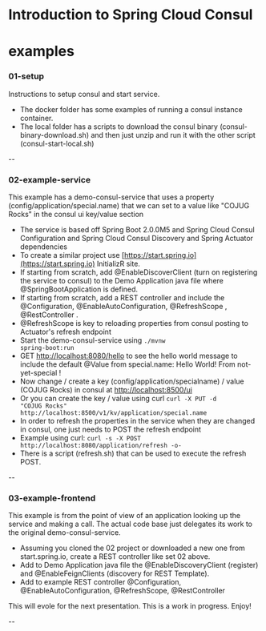 # Introduction to Spring Cloud Consul


# examples
### 01-setup
  Instructions to setup consul and start service.  
  - The docker folder has some examples of running a consul instance container.  
  - The local folder has a scripts to download the consul binary (consul-binary-download.sh) and then just unzip and run it with the other script (consul-start-local.sh) 

--

### 02-example-service
  This example has a demo-consul-service that uses a property (config/application/special.name) that we can set to a value like "COJUG Rocks" in the consul ui key/value section
  - The service is based off Spring Boot 2.0.0M5 and Spring Cloud Consul Configuration and Spring Cloud Consul Discovery and Spring Actuator dependencies
  - To create a similar project use [https://start.spring.io](https://start.spring.io) InitializR site.
  - If starting from scratch, add @EnableDiscoverClient (turn on registering the service to consul) to the Demo Application java file where @SpringBootApplication is defined.
  - If starting from scratch, add a REST controller and include the @Configuration, @EnableAutoConfiguration, @RefreshScope , @RestController .
  - @RefreshScope is key to reloading properties from consul posting to Actuator's refresh endpoint 
  - Start the demo-consul-service using  <code>./mvnw spring-boot:run</code>  
  - GET [http://localhost:8080/hello](http://localhost:8080/hello) to see the hello world message to include the default @Value from special.name:
    Hello World! From not-yet-special !
  - Now change / create a key (config/application/specialname) / value (COJUG Rocks) in consul at [http://localhost:8500/ui](http://localhost:8500/ui)  
 - Or you can create the key / value using curl   <code>curl -X PUT -d "COJUG Rocks" http://localhost:8500/v1/kv/application/special.name</code>  
  - In order to refresh the properties in the service when they are changed in consul, one just needs to POST the refresh endpoint
  - Example using curl:  <code>curl -s -X POST http://localhost:8080/application/refresh -o-  </code>  
  - There is a script (refresh.sh) that can be used to execute the refresh POST.  

--

### 03-example-frontend  
  This example is from the point of view of an application looking up the service and making a call. The actual code base just delegates its work to the original demo-consul-service.
  - Assuming you cloned the 02 project or downloaded a new one from start.spring.io, create a REST controller like set 02 above.
  - Add to Demo Application java file the @EnableDiscoveryClient (register) and @EnableFeignClients (discovery for REST Template).
  - Add to example REST controller @Configuration, @EnableAutoConfiguration, @RefreshScope, @RestController


This will evole for the next presentation.
This is a work in progress.
Enjoy!  

--



